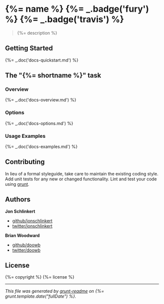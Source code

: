 # {%= name %} {%= _.badge('fury') %} {%= _.badge('travis') %}

> {%= description %}

## Getting Started
{%= _.doc('docs-quickstart.md') %}

## The "{%= shortname %}" task

### Overview
{%= _.doc('docs-overview.md') %}

### Options
{%= _.doc('docs-options.md') %}

### Usage Examples
{%= _.doc('docs-examples.md') %}

## Contributing
In lieu of a formal styleguide, take care to maintain the existing coding style. Add unit tests for any new or changed functionality. Lint and test your code using [grunt][].

## Authors

**Jon Schlinkert**

+ [github/jonschlinkert](https://github.com/jonschlinkert)
+ [twitter/jonschlinkert](http://twitter.com/jonschlinkert)

**Brian Woodward**

+ [github/doowb](https://github.com/doowb)
+ [twitter/doowb](http://twitter.com/jonschlinkert)

## License
{%= copyright %}
{%= license %}

***

_This file was generated by [grunt-readme](https://github.com/assemble/grunt-readme) on {%= grunt.template.date("fullDate") %}._

[grunt]: http://gruntjs.com/
[Getting Started]: https://github.com/gruntjs/grunt/blob/devel/docs/getting_started.md
[package.json]: https://npmjs.org/doc/json.html

